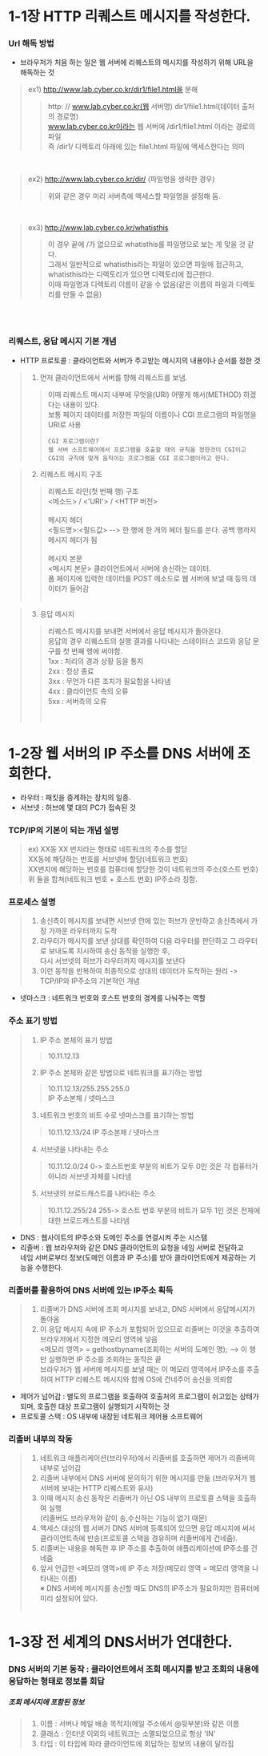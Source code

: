 # 1-1장 HTTP 리퀘스트 메시지를 작성한다.


### Url 해독 방법
  - 브라우저가 처음 하는 일은 웹 서버에 리퀘스트의 메시지를 작성하기 위해 URL을 해독하는 것<br/>
  > ex1) http://www.lab.cyber.co.kr/dir1/file1.html을 분해<br/>
  > > http:   //   www.lab.cyber.co.kr(웹 서버명)   dir1/file1.html(데이터 출처의 경로명)<br/>
  > > www.lab.cyber.co.kr이라는 웹 서버에 /dir1/file1.html 이라는 경로의 파일<br/>즉 /dir1/ 디렉토리 아래에 있는 file1.html 파일에 액세스한다는 의미

  <br/>
  
  > ex2) http://www.lab.cyber.co.kr/dir/ (파일명을 생략한 경우)<br/>
  > > 위와 같은 경우 미리 서버측에 액세스할 파일명을 설정해 둠.

  <br/>
  
  > ex3) http://www.lab.cyber.co.kr/whatisthis<br/>
  > > 이 경우 끝에 /가 없으므로 whatisthis를 파일명으로 보는 게 맞을 것 같다.<br/>
  > > 그래서 일반적으로 whatisthis라는 파일이 있으면 파일에 접근하고, whatisthis라는 디렉토리가 있으면 디렉토리에 접근한다.<br/>
  > > 이때 파일명과 디렉토리 이름이 같을 수 없음(같은 이름의 파일과 디렉토리를 만들 수 없음)

  <br/><br/>

### 리퀘스트, 응답 메시지 기본 개념
  - HTTP 프로토콜 : 클라이언트와 서버가 주고받는 메시지의 내용이나 순서를 정한 것
  > 1. 먼저 클라이언트에서 서버를 향해 리퀘스트를 보냄.<br/>
  > > 이때 리퀘스트 메시지 내부에 무엇을(URI) 어떻게 해서(METHOD) 하겠다는 내용이 있다.  <br/>
  > > 보통 페이지 데이터를 저장한 파일의 이름이나 CGI 프로그램의 파일명을 URI로 사용 <br/>
  > > ```
  > > CGI 프로그램이란?
  > > 웹 서버 소프트웨어에서 프로그램을 호출할 때의 규칙을 정한것이 CGI이고
  > > CGI의 규칙에 맞게 움직이는 프로그램을 CGI 프로그램이라고 한다.
  > > ```
     
  > 2. 리퀘스트 메시지 구조<br/>
  > > 리퀘스트 라인(첫 번째 행) 구조<br/>
  > > <메소드> / <'URI'> / <HTTP 버전><br/><br/>
  > > 메시지 헤더<br/>
  > > <필드명>:<필드값> --> 한 행에 한 개의 헤더 필드를 쓴다. 공백 행까지 메시지 헤더가 됨<br/><br/>
  > > 메시지 본문<br/>
  > > <메시지 본문> 클라이언트에서 서버에 송신하는 데이터.<br/>
  > > 폼 페이지에 입력한 데이터를 POST 메소드로 웹 서버에 보낼 때 등의 데이터가 들어감<br/><br/>

  > 3. 응답 메시지<br/>
  > > 리퀘스트 메시지를 보내면 서버에서 응답 메시지가 돌아온다.<br/>
  > > 응답의 경우 리퀘스트의 실행 결과를 나타내는 스테이터스 코드와 응답 문구를 첫 번째 행에 써야함.<br/>
  > > 1xx : 처리의 경과 상황 등을 통지 <br/>
  > > 2xx : 정상 종료 <br/>
  > > 3xx : 무언가 다른 조치가 필요함을 나타냄 <br/>
  > > 4xx : 클라이언트 측의 오류<br/>
  > > 5xx : 서버측의 오류<br/><br/><br/>
 
 # 1-2장 웹 서버의 IP 주소를 DNS 서버에 조회한다.
 - 라우터 : 패킷을 중계하는 장치의 일종.
 - 서브넷 : 허브에 몇 대의 PC가 접속된 것

 ### TCP/IP의 기본이 되는 개념 설명<br/>

 > ex) XX동 XX 번지라는 형태로 네트워크의 주소를 할당<br/>
 > XX동에 해당하는 번호를 서브넷에 할당(네트워크 번호)<br/>
 > XX번지에 해당하는 번호를 컴퓨터에 할당한 것이 네트워크의 주소(호스트 번호)<br/>
 > 위 둘을 합쳐(네트워크 번호 + 호스트 번호) IP주소라 칭함.<br/>

 ### 프로세스 설명<br/>
 > 1. 송신측이 메시지를 보내면 서브넷 안에 있는 허브가 운반하고 송신측에서 가장 가까운 라우터까지 도착<br/>
 > 2. 라우터가 메시지를 보낸 상대를 확인하여 다음 라우터를 판단하고 그 라우터로 보내도록 지시하여 송신 동작을 실행한 후, <br/>
 >    다시 서브넷의 허브가 라우터까지 메시지를 보낸다
 > 3. 이런 동작을 반복하여 최종적으로 상대의 데이터가 도착하는 원리 -> TCP/IP와 IP주소의 기본적인 개념
 
 - 넷마스크 : 네트워크 번호와 호스트 번호의 경계를 나눠주는 역할
 ### 주소 표기 방법 <br/>
 > 1) IP 주소 본체의 표기 방법<br/>
 > > 10.11.12.13<br/>
 > 2) IP 주소 본체와 같은 방법으로 네트워크를 표기하는 방법<br/>
 > > 10.11.12.13/255.255.255.0<br/>
 > > IP 주소본체 / 넷마스크<br/>
 > 3) 네트워크 번호의 비트 수로 넷마스크를 표기하는 방법
 > > 10.11.12.13/24
 > > IP 주소본체 / 넷마스크
 > 4) 서브넷을 나타내는 주소
 > > 10.11.12.0/24
 > > 0-> 호스트번호 부분의 비트가 모두 0인 것은 각 컴퓨터가 아니라 서브넷 자체를 나타냄
 > 5) 서브넷의 브로드캐스트를 나타내는 주소
 > > 10.11.12.255/24
 > > 255-> 호스트 번호 부분의 비트가 모두 1인 것은 전체에 대한 브로드캐스트를 나타냄
 
 - DNS : 웹사이트의 IP주소와 도메인 주소를 연결시켜 주는 시스템
 - 리졸버 : 웹 브라우저와 같은 DNS 클라이언트의 요청을 네임 서버로 전달하고 </br>
           네임 서버로부터 정보(도메인 이름과 IP 주소)를 받아 클라이언트에게 제공하는 기능을 수행한다. 
 ### 리졸버를 활용하여 DNS 서버에 있는 IP주소 획득
 > 1) 리졸버가 DNS 서버에 조회 메시지를 보내고, DNS 서버에서 응답메시지가 돌아옴</br>
 > 2) 이 응답 메시지 속에 IP 주소가 포함되어 있으므로 리졸버는 이것을 추출하여 브라우저에서 지정한 메모리 영역에 넣음</br>
 > <메모리 영역> = gethostbyname(조회하는 서버의 도메인 명); --> 이 행만 실행하면 IP 주소를 조회하는 동작은 끝</br>
 > 브라우저가 웹 서버에 메시지를 보낼 때는 이 메모리 영역에서 IP주소를 추출하여 HTTP 리퀘스트 메시지와 함께 OS에 건네주어 송신을 의뢰함</br>
 
 - 제어가 넘어감 : 별도의 프로그램을 호출하여 호출처의 프로그램이 쉬고있는 상태가 되며, 호출한 대상 프로그램이 실행되기 시작하는 것
 - 프로토콜 스택 : OS 내부에 내장된 네트워크 제어용 소프트웨어
 ### 리졸버 내부의 작동
 > 1) 네트워크 애플리케이션(브라우저)에서 리졸버를 호출하면 제어가 리졸버의 내부로 넘어감</br>
 > 2) 리졸버 내부에서 DNS 서버에 문의하기 위한 메시지를 만듦 (브라우저가 웹 서버에 보내는 HTTP 리퀘스트와 유사)</br>
 > 3) 이때 메시지 송신 동작은 리졸버가 아닌 OS 내부의 프로토콜 스택을 호출하여 실행</br>
 >    (리졸버도 브라우저와 같이 송,수신하는 기능이 없기 때문)</br>
 > 4) 액세스 대상의 웹 서버가 DNS 서버에 등록되어 있으면 응답 메시지에 써서 클라이언트측에 반송(프로토콜 스택을 경유하며 리졸버에게 건네줌).</br>
 > 5) 리졸버는 내용을 해독한 후 IP 주소를 추출하여 애플리케이션에 IP주소를 건네줌</br>
 > 6) 앞서 언급한 <메모리 영역>에 IP 주소 저장(메모리 영역 = 메모리 영역을 나타내는 이름)</br>
 > ※ DNS 서버에 메시지를 송신할 때도 DNS의 IP주소가 필요하지만 컴퓨터에 미리 설정되어 있다.</br></br>

# 1-3장 전 세계의 DNS서버가 연대한다.

### DNS 서버의 기본 동작 : 클라이언트에서 조회 메시지를 받고 조회의 내용에 응답하는 형태로 정보를 회답
##### 조회 메시지에 포함된 정보
> 1) 이름 : 서버나 메일 배송 목적지(메일 주소에서 @뒷부분)와 같은 이름</br>
> 2) 클래스 : 인터넷 이외의 네트워크는 소멸되었으므로 항상 'IN'</br>
> 3) 타입 : 이 타입에 따라 클라이언트에 회답하는 정보의 내용이 달라짐 </br>
